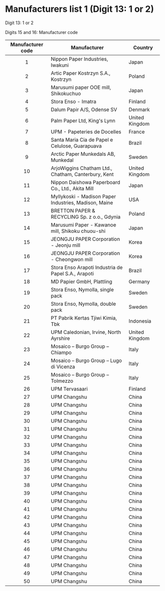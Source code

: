 # Manufacturers list 1 (Digit 13: 1 or 2)

Digit 13: 1 or 2

Digits 15 and 16: Manufacturer code

| Manufacturer code | Manufacturer                                          | Country
|:-----------------:|-------------------------------------------------------|--------
|                 1 | Nippon Paper Industries, Iwakuni                      | Japan
|                 2 | Artic Paper Kostrzyn S.A., Kostrzyn                   | Poland
|                 3 | Marusumi paper OOE mill, Shikokuchuo                  | Japan
|                 4 | Stora Enso - Imatra                                   | Finland
|                 5 | Dalum Papir A/S, Odense SV                            | Denmark
|                 6 | Palm Paper Ltd, King's Lynn                           | United Kingdom
|                 7 | UPM - Papeteries de Docelles                          | France
|                 8 | Santa Maria Cia de Papel e Celulose, Guarapuava       | Brazil
|                 9 | Arctic Paper Munkedals AB, Munkedal                   | Sweden
|                10 | ArjoWiggins Chatham Ltd., Chatham, Canterbury, Kent   | United Kingdom
|                11 | Nippon Daishowa Paperboard Co., Ltd., Akita Mill      | Japan
|                12 | Myllykoski - Madison Paper Industries, Madison, Maine | USA
|                13 | BRETTON PAPER & RECYCLING Sp. z o.o., Gdynia          | Poland
|                14 | Marusumi Paper - Kawanoe mill, Shikoku chuou-shi      | Japan
|                15 | JEONGJU PAPER Corporation - Jeonju mill               | Korea
|                16 | JEONGJU PAPER Corporation - Cheongwon mill            | Korea
|                17 | Stora Enso Arapoti Industria de Papel S.A., Arapoti   | Brazil
|                18 | MD Papier GmbH, Plattling                             | Germany
|                19 | Stora Enso, Nymolla, single pack                      | Sweden
|                20 | Stora Enso, Nymolla, double pack                      | Sweden
|                21 | PT Pabrik Kertas Tjiwi Kimia, Tbk                     | Indonesia
|                22 | UPM Caledonian, Irvine, North Ayrshire                | United Kingdom
|                23 | Mosaico – Burgo Group – Chiampo                       | Italy
|                24 | Mosaico – Burgo Group – Lugo di Vicenza               | Italy
|                25 | Mosaico – Burgo Group – Tolmezzo                      | Italy
|                26 | UPM Tervasaari                                        | Finland
|                27 | UPM Changshu                                          | China
|                28 | UPM Changshu                                          | China
|                29 | UPM Changshu                                          | China
|                30 | UPM Changshu                                          | China
|                31 | UPM Changshu                                          | China
|                32 | UPM Changshu                                          | China
|                33 | UPM Changshu                                          | China
|                34 | UPM Changshu                                          | China
|                35 | UPM Changshu                                          | China
|                36 | UPM Changshu                                          | China
|                37 | UPM Changshu                                          | China
|                38 | UPM Changshu                                          | China
|                39 | UPM Changshu                                          | China
|                40 | UPM Changshu                                          | China
|                41 | UPM Changshu                                          | China
|                42 | UPM Changshu                                          | China
|                43 | UPM Changshu                                          | China
|                44 | UPM Changshu                                          | China
|                45 | UPM Changshu                                          | China
|                46 | UPM Changshu                                          | China
|                47 | UPM Changshu                                          | China
|                48 | UPM Changshu                                          | China
|                49 | UPM Changshu                                          | China
|                50 | UPM Changshu                                          | China
